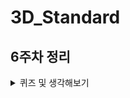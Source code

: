 # 3D_Standard

## 6주차 정리

<details>
<summary> 퀴즈 및 생각해보기 </summary>
 
## Q1


1) (X)

앵커 : UI 객체가 고정될 위치 지정 - 부모 기준으로 위치와 크기 조정

피벗 : UI 객체 기준점 - UI 자체의 회전이나 크기 조정

2) (X)

화면상의 위치는 앵커에 의해 결정된다.

3) (O) -> 1)의 피벗 설명 보기


## 생각해보기

1) 

특정 영역에 꽉 차는 구성이라면 Anchor의 min x, y 값이 0이고 max x,y값이 1이다.<br> 
특정 크기로 등장하는 UI의 경우 그 영역에 맞춰서 조정해야 한다.

2)

돌아다니는 몬스터의 HP바의 경우 WorldSpace


고정된 플레이어의 HP바는 overlay


### WolrdSpace 


씬에 있는 다른 오브젝트처럼 동작.


캔버스의 크기는 사각 트랜스폼을 사용하여 수동으로 설정할 수 있으며


UI 요소는 3D 배치에 기반하여 씬의 다른 오브젝트의 앞 또는 뒤에 렌더링


### ScreenSpace - Overlay 



UI 요소가 화면에서 씬의 위에 렌더링


스크린의 크기가 조절되거나 해상도가 변경되면


캔버스는 여기에 맞춰 자동으로 크기를 변경<br>


블로그에 정리 한 적 있음


https://rootdev.tistory.com/40


## Q2. 

1) (O)

코루틴은 비동기

2) (O)

yield return new WaitForSeconds(1); 은 1초 대기


3) (X)

IEnumerator 반환


## 생각해 보기 

1) 
코루틴을 캐싱한 후 null이 아니라면(이전 코루틴이 실행 중) 
StopCoroutin을 통해 중단하고 새로운 코루틴을 시작시킨다.


2) 
게임 오브젝트에 종속되고 있으므로 
게임 오브젝트 파괴(혹은 비활성화) 시 코루틴이 멈춤 - 지난 심화 개인과제에서 겪음

해결한 방법으로 싱글톤을 활용하여 코루틴을 관리하는 매니저를 만들어서 처리했음. 


## Q3 

1) (O)


2) (O)


3) (O)


4) (X)
단일 상속만 가능 - 다중상속을 원한다면 인터페이스 활용


## 생각해 보기
- 코드 중복에 따른 비효율성이 증가할 수 있다.
- 다른 곳에서 참조할 때 헷갈릴 가능성 존재 = 실수할 가능성 증가

</details>


